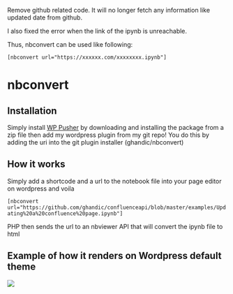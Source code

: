 Remove github related code. It will no longer fetch any information like updated date from github.

I also fixed the error when the link of the ipynb is unreachable.

Thus, nbconvert can be used like following:

`[nbconvert url="https://xxxxxx.com/xxxxxxxx.ipynb"]`



# nbconvert

## Installation

Simply install [WP Pusher](https://wppusher.com/) by downloading and installing the package from a zip file then add my wordpress plugin from my git repo! You do this by adding the uri into the git plugin installer (ghandic/nbconvert)

## How it works

Simply add a shortcode and a url to the notebook file into your page editor on wordpress and voila

`[nbconvert url="https://github.com/ghandic/confluenceapi/blob/master/examples/Updating%20a%20confluence%20page.ipynb"]`

PHP then sends the url to an nbviewer API that will convert the ipynb file to html

## Example of how it renders on Wordpress default theme

![](https://www.andrewchallis.co.uk/wp-content/uploads/2018/02/demo.png)
